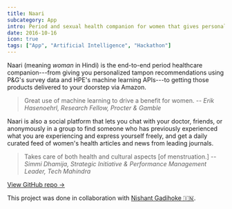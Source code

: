 ```yaml
---
title: Naari
subcategory: App
intro: Period and sexual health companion for women that gives personalized tampon recommendations and access to self-help resources.
date: 2016-10-16
icon: true
tags: ["App", "Artificial Intelligence", "Hackathon"]
---
```


Naari (meaning *woman* in Hindi) is the end-to-end period healthcare companion---from giving you personalized tampon recommendations using P&G's survey data and HPE's machine learning APIs---to getting those products delivered to your doorstep via Amazon.

> <span>Great use of machine learning to drive a benefit for women.</span>
> <span>-- <cite>Erik Hasenoehrl, Research Fellow, Procter & Gamble</cite></span>

Naari is also a social platform that lets you chat with your doctor, friends, or anonymously in a group to find someone who has previously experienced what you are experiencing and express yourself freely, and get a daily curated feed of women's health articles and news from leading journals.

> <span>Takes care of both health and cultural aspects [of menstruation.]</span>
> <span>-- <cite>Simmi Dhamija, Strategic Initiative & Performance Management Leader, Tech Mahindra</cite></span>

[View GitHub repo &rarr;](https://github.com/OswaldFoundation/naari)

<div class="three-images">
	<div><img alt="" src="/images/naari/home.png"></div>
	<div><img alt="" src="/images/naari/express.png"></div>
	<div><img alt="" src="/images/naari/ml.png"></div>
</div>
<div class="shadow">
	<div class="two-images">
		<div><img alt="" src="/images/naari/1.png"></div>
		<div><img alt="" src="/images/naari/2.png"></div>
	</div>
	<div class="two-images">
		<div><img alt="" src="/images/naari/3.png"></div>
		<div><img alt="" src="/images/naari/4.png"></div>
	</div>
	<div class="two-images">
		<div><img alt="" src="/images/naari/5.png"></div>
	</div>
</div>

<footer>This project was done in collaboration with <a href="https://nishantgadihoke.com">Nishant Gadihoke 🇮🇳</a>.</footer>